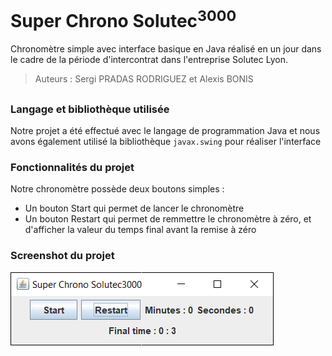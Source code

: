 # Super Chrono Solutec<sup>3000</sup>

Chronomètre simple avec interface basique en Java réalisé en un jour dans le cadre de la période d'intercontrat dans l'entreprise Solutec Lyon.
> Auteurs : Sergi PRADAS RODRIGUEZ et Alexis BONIS

## 

### Langage et bibliothèque utilisée
Notre projet a été effectué avec le langage de programmation Java et nous avons également utilisé la bibliothèque `javax.swing` pour réaliser l'interface

### Fonctionnalités du projet
Notre chronomètre possède deux boutons simples :
- Un bouton Start qui permet de lancer le chronomètre
- Un bouton Restart qui permet de remmettre le chronomètre à zéro, et d'afficher la valeur du temps final avant la remise à zéro

### Screenshot du projet
![Capture d'écran de l'interface](images/capture_interface1.png)